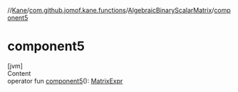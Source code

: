 //[Kane](../../index.md)/[com.github.jomof.kane.functions](../index.md)/[AlgebraicBinaryScalarMatrix](index.md)/[component5](component5.md)



# component5  
[jvm]  
Content  
operator fun [component5](component5.md)(): [MatrixExpr](../../com.github.jomof.kane/-matrix-expr/index.md)  



